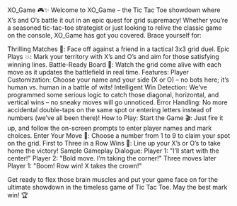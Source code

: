 XO_Game 🎮✨
Welcome to XO_Game – the Tic Tac Toe showdown where X’s and O’s battle it out in an epic quest for grid supremacy! Whether you’re a seasoned tic-tac-toe strategist or just looking to relive the classic game on the console, XO_Game has got you covered. Brace yourself for:

Thrilling Matches 🤼: Face off against a friend in a tactical 3x3 grid duel.
Epic Plays 💥: Mark your territory with X’s and O’s and aim for those satisfying winning lines.
Battle-Ready Board 🎲: Watch the grid come alive with each move as it updates the battlefield in real time.
Features:
Player Customization: Choose your name and your side (X or O) – no bots here; it’s human vs. human in a battle of wits!
Intelligent Win Detection: We’ve programmed some serious logic to catch those diagonal, horizontal, and vertical wins – no sneaky moves will go unnoticed.
Error Handling: No more accidental double-taps on the same spot or entering letters instead of numbers (we’ve all been there)!
How to Play:
Start the Game 🎬: Just fire it up, and follow the on-screen prompts to enter player names and mark choices.
Enter Your Move 📍: Choose a number from 1 to 9 to claim your spot on the grid.
First to Three in a Row Wins 🎉: Line up your X’s or O’s to take home the victory!
Sample Gameplay Dialogue:
Player 1: "I’ll start with the center!"
Player 2: "Bold move. I’m taking the corner!"
Three moves later
Player 1: "Boom! Row win! X takes the crown!"

Get ready to flex those brain muscles and put your game face on for the ultimate showdown in the timeless game of Tic Tac Toe. May the best mark win! 🏆
